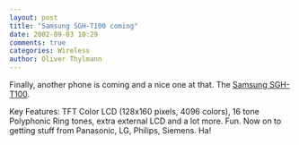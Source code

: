 ```yaml
---
layout: post
title: "Samsung SGH-T100 coming"
date: 2002-09-03 10:29
comments: true
categories: Wireless
author: Oliver Thylmann
---
```



Finally, another phone is coming and a nice one at that. The [Samsung SGH-T100](http://www.samsungelectronics.com/mobile_phone/wireless_terminals/gsm/sgh_t100_features.html).

Key Features: TFT Color LCD (128x160 pixels, 4096 colors), 16 tone Polyphonic Ring tones, extra external LCD and a lot more. Fun. Now on to getting stuff from Panasonic, LG, Philips, Siemens. Ha!


